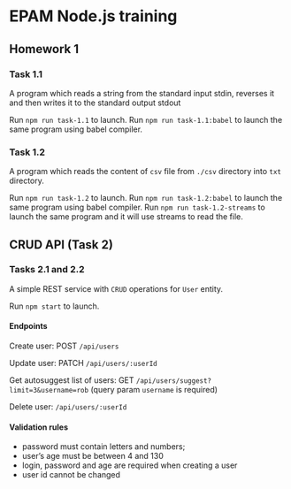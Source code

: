 # EPAM Node.js training

## Homework 1
### Task 1.1
A program which reads a string from the standard input stdin, reverses it and then writes it to the standard output stdout

Run `npm run task-1.1` to launch.
Run `npm run task-1.1:babel` to launch the same program using babel compiler.

### Task 1.2
A program which reads the content of `csv` file from `./csv` directory into `txt` directory.

Run `npm run task-1.2` to launch.
Run `npm run task-1.2:babel` to launch the same program using babel compiler.
Run `npm run task-1.2-streams` to launch the same program and it will use streams to read the file.

## CRUD API (Task 2)
### Tasks 2.1 and 2.2
A simple REST service with `CRUD` operations for `User` entity.

Run `npm start` to launch.


#### Endpoints
Create user: POST `/api/users`

Update user: PATCH `/api/users/:userId`

Get autosuggest list of users: GET `/api/users/suggest?limit=3&username=rob` (query param `username` is required)

Delete user: `/api/users/:userId`

#### Validation rules
- password must contain letters and numbers;
- user’s age must be between 4 and 130
- login, password and age are required when creating a user
- user id cannot be changed
